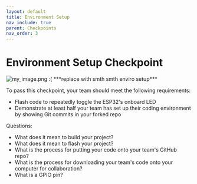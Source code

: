 ```yaml
---
layout: default
title: Environment Setup
nav_include: true
parent: Checkpoints
nav_order: 3
---
```


# Environment Setup Checkpoint

<img src="{{ '/_assets/images/my_image.png' | prepend: site.baseurl }}" alt="my_image.png :(">
***replace with smth smth enviro setup***

To pass this checkpoint, your team should meet the following requirements:

* Flash code to repeatedly toggle the ESP32's onboard LED 
* Demonstrate at least half your team has set up their coding environment by showing Git commits in your forked repo

Questions:
* What does it mean to build your project?
* What does it mean to flash your project?
* What is the process for putting your code onto your team's GitHub repo?
* What is the process for downloading your team's code onto your computer for collaboration?
* What is a GPIO pin?